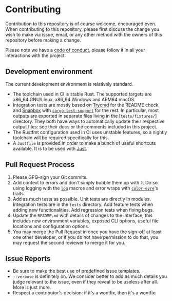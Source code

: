 # Contributing

Contribution to this repository is of course welcome, encouraged even. When
contributing to this repository, please first discuss the change you wish to
make via issue, email, or any other method with the owners of this repository
before making a change.

Please note we have a [code of conduct](./CODE_OF_CONDUCT.md), please follow it
in all your interactions with the project.


## Development environment

The current development environment is relatively standard.

* The toolchain used in CI is stable Rust. The supported targets are x86_64
  GNU/Linux, x86_64 Windows and ARM64 macOS.
* Integration tests are mostly based on [Trycmd] for the README check and
  [Snapbox] with [`cargo-test-support`] for the rest. In particular, most
  outputs are exported in separate files living in the [`tests/fixtures/`]
  directory. They both have ways to automatically update their respective
  output files: see their docs or the comments included in this project.
* The Rustfmt configuration used in CI uses unstable features, so a nightly
  toolchain will be required specifically for this.
* A `Justfile` is provided in order to make a bunch of useful shortcuts
  available. It is to be used with [Just].

[Trycmd]: https://crates.io/crates/trycmd
[Snapbox]: https://crates.io/crates/snapbox
[`cargo-test-support`]: https://github.com/rust-lang/cargo/tree/master/crates/cargo-test-support
[Just]: https://github.com/casey/just


## Pull Request Process

1. Please GPG-sign your Git commits.
2. Add context to errors and don't simply bubble them up with `?`. Do so using
   logging with the [`log`] macros and error wraps with [`color-eyre`]'s traits.
3. Add as much tests as possible. Unit tests are directly in modules.
   Integration tests are in the `tests` directory. Add feature tests when
   adding new functionalities. Add regression tests when fixing bugs.
4. Update the `README.md` with details of changes to the interface, this
   includes new environment variables, exposed CLI options, useful file
   locations and configuration options.
5. You may merge the Pull Request in once you have the sign-off at least one
   other developer, or if you do not have permission to do that, you may
   request the second reviewer to merge it for you.

[`log`]: https://docs.rs/log/latest/log/
[`color-eyre`]: https://docs.rs/color-eyre/latest/color_eyre/


## Issue Reports

* Be sure to make the best use of predefined issue templates.
* `--verbose` is definitely on. We consider better to add as much details you
  judge relevant to the issue, even if they reveal to be useless after all.
  More is just more.
* Respect a contributor's decision: if it's a wontfix, then it's a wontfix.
